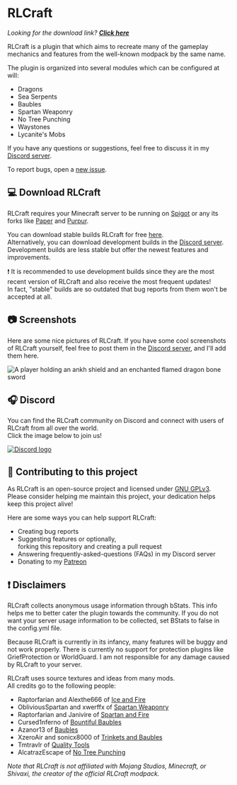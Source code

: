 # RLCraft
*Looking for the download link? **[Click here](https://www.spigotmc.org/resources/rlcraft-1-17-baubles-dragons-sea-serpents.93795/history)***

RLCraft is a plugin that which aims to recreate many of the 
gameplay mechanics and features from the well-known modpack by the same name.

The plugin is organized into several modules which can be configured at will:
- Dragons
 - Sea Serpents  
 - Baubles
 - Spartan Weaponry
 - No Tree Punching
 - Waystones
 - Lycanite's Mobs

If you have any questions or suggestions,
feel free to discuss it in my [Discord server](https://discord.gg/mMt3f4usqK).  

To report bugs, open a [new issue](https://github.com/ValMobile/RLCraft/issues/new).

## 💻 Download RLCraft
RLCraft requires your Minecraft server to be running on [Spigot](https://www.spigotmc.org/) or any
its forks like [Paper](https://papermc.io/) and [Purpur](https://purpur.pl3x.net/).

You can download stable builds RLCraft for free [here](https://www.spigotmc.org/resources/rlcraft-1-17-baubles-dragons-sea-serpents.93795/).  
Alternatively, you can download development builds in the [Discord server](https://discord.gg/mMt3f4usqK). Development
builds are less stable but offer the newest features and improvements.

❗ It is recommended to use development builds since
they are the most recent version of RLCraft and also receive the most frequent updates!   
In fact, "stable" builds are so outdated that bug reports from them won't be accepted at all.

## 📷 Screenshots
Here are some nice pictures of RLCraft. 
If you have some cool screenshots 
of RLCraft yourself, feel free to post them in the [Discord server](https://discord.gg/mMt3f4usqK), 
and I'll add them here.

![A player holding an ankh shield and an enchanted flamed dragon bone sword](https://i.imgur.com/GtbXi8g.png)

## 🎧 Discord
You can find the RLCraft community on Discord and connect with users of RLCraft from all over the world.  
Click the image below to join us!

[![Discord logo](https://th.bing.com/th/id/OIP.nmHobRJPgkH-7YQqXsbCqwHaEK?pid=ImgDet&rs=1)](https://discord.gg/mMt3f4usqK)

## 🤝 Contributing to this project
As RLCraft is an open-source project and licensed under [GNU GPLv3](https://www.gnu.org/licenses/#GPL).  
Please consider helping me maintain this project, your dedication helps keep this project alive!  

Here are some ways you can help support RLCraft:
 - Creating bug reports 
 - Suggesting features or optionally,   
   forking this repository and creating a pull request
 - Answering frequently-asked-questions (FAQs) in my Discord server
 - Donating to my [Patreon](https://www.patreon.com/val_mobile)

## ❗ Disclaimers
RLCraft collects anonymous usage information through bStats. This info helps me to better
cater the plugin towards the community. If you do not want your server usage
information to be collected, set BStats to false in the config.yml file.

Because RLCraft is currently in its infancy, many features will be buggy and
not work properly. There is currently no support for protection plugins like GriefProtection
or WorldGuard. I am not responsible for any damage caused by RLCraft to your server.  


RLCraft uses source textures and ideas from many mods.  
All credits go to the following people:
 - Raptorfarian and Alexthe666 of [Ice and Fire](https://www.curseforge.com/minecraft/mc-mods/ice-and-fire-dragons)
 - ObliviousSpartan and xwerffx of [Spartan Weaponry](https://www.curseforge.com/minecraft/mc-mods/spartan-weaponry)
 - Raptorfarian and Janivire of [Spartan and Fire](https://www.curseforge.com/minecraft/mc-mods/spartan-and-fire)
 - Cursed1nferno of [Bountiful Baubles](https://www.curseforge.com/minecraft/mc-mods/bountifulbaubles)
 - Azanor13 of [Baubles](https://www.curseforge.com/minecraft/mc-mods/baubles)
 - XzeroAir and sonicx8000 of [Trinkets and Baubles](https://www.curseforge.com/minecraft/mc-mods/trinkets-and-baubles)
 - Tmtravlr of [Quality Tools](https://www.curseforge.com/minecraft/mc-mods/quality-tools)
 - AlcatrazEscape of [No Tree Punching](https://www.curseforge.com/minecraft/mc-mods/no-tree-punching)

*Note that RLCraft is not affiliated with Mojang Studios, Minecraft, 
or Shivaxi, the creator of the official RLCraft modpack.*
